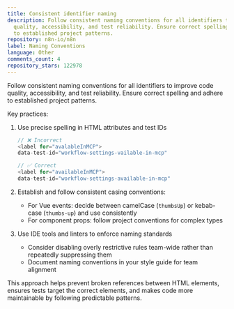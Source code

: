 ```yaml
---
title: Consistent identifier naming
description: Follow consistent naming conventions for all identifiers to improve code
  quality, accessibility, and test reliability. Ensure correct spelling and adhere
  to established project patterns.
repository: n8n-io/n8n
label: Naming Conventions
language: Other
comments_count: 4
repository_stars: 122978
---
```


Follow consistent naming conventions for all identifiers to improve code quality, accessibility, and test reliability. Ensure correct spelling and adhere to established project patterns.

Key practices:
1. Use precise spelling in HTML attributes and test IDs
   ```javascript
   // ❌ Incorrect
   <label for="avalableInMCP">
   data-test-id="workflow-settings-vailable-in-mcp"
   
   // ✅ Correct
   <label for="availableInMCP">
   data-test-id="workflow-settings-available-in-mcp"
   ```

2. Establish and follow consistent casing conventions:
   - For Vue events: decide between camelCase (`thumbsUp`) or kebab-case (`thumbs-up`) and use consistently
   - For component props: follow project conventions for complex types

3. Use IDE tools and linters to enforce naming standards
   - Consider disabling overly restrictive rules team-wide rather than repeatedly suppressing them
   - Document naming conventions in your style guide for team alignment

This approach helps prevent broken references between HTML elements, ensures tests target the correct elements, and makes code more maintainable by following predictable patterns.